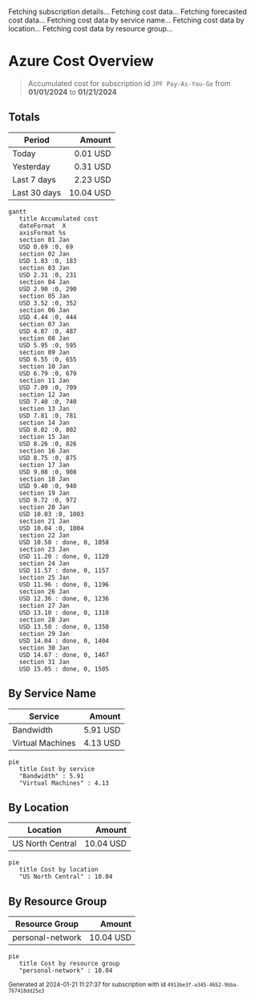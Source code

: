 Fetching subscription details...
Fetching cost data...
Fetching forecasted cost data...
Fetching cost data by service name...
Fetching cost data by location...
Fetching cost data by resource group...
# Azure Cost Overview

> Accumulated cost for subscription id `JPF Pay-As-You-Go` from **01/01/2024** to **01/21/2024**

## Totals

|Period|Amount|
|---|---:|
|Today|0.01 USD|
|Yesterday|0.31 USD|
|Last 7 days|2.23 USD|
|Last 30 days|10.04 USD|

```mermaid
gantt
   title Accumulated cost
   dateFormat  X
   axisFormat %s
   section 01 Jan
   USD 0.69 :0, 69
   section 02 Jan
   USD 1.83 :0, 183
   section 03 Jan
   USD 2.31 :0, 231
   section 04 Jan
   USD 2.90 :0, 290
   section 05 Jan
   USD 3.52 :0, 352
   section 06 Jan
   USD 4.44 :0, 444
   section 07 Jan
   USD 4.87 :0, 487
   section 08 Jan
   USD 5.95 :0, 595
   section 09 Jan
   USD 6.55 :0, 655
   section 10 Jan
   USD 6.79 :0, 679
   section 11 Jan
   USD 7.09 :0, 709
   section 12 Jan
   USD 7.40 :0, 740
   section 13 Jan
   USD 7.81 :0, 781
   section 14 Jan
   USD 8.02 :0, 802
   section 15 Jan
   USD 8.26 :0, 826
   section 16 Jan
   USD 8.75 :0, 875
   section 17 Jan
   USD 9.08 :0, 908
   section 18 Jan
   USD 9.40 :0, 940
   section 19 Jan
   USD 9.72 :0, 972
   section 20 Jan
   USD 10.03 :0, 1003
   section 21 Jan
   USD 10.04 :0, 1004
   section 22 Jan
   USD 10.58 : done, 0, 1058
   section 23 Jan
   USD 11.20 : done, 0, 1120
   section 24 Jan
   USD 11.57 : done, 0, 1157
   section 25 Jan
   USD 11.96 : done, 0, 1196
   section 26 Jan
   USD 12.36 : done, 0, 1236
   section 27 Jan
   USD 13.10 : done, 0, 1310
   section 28 Jan
   USD 13.50 : done, 0, 1350
   section 29 Jan
   USD 14.04 : done, 0, 1404
   section 30 Jan
   USD 14.67 : done, 0, 1467
   section 31 Jan
   USD 15.05 : done, 0, 1505
```

## By Service Name

|Service|Amount|
|---|---:|
|Bandwidth|5.91 USD|
|Virtual Machines|4.13 USD|

```mermaid
pie
   title Cost by service
   "Bandwidth" : 5.91
   "Virtual Machines" : 4.13
```

## By Location

|Location|Amount|
|---|---:|
|US North Central|10.04 USD|

```mermaid
pie
   title Cost by location
   "US North Central" : 10.04
```

## By Resource Group

|Resource Group|Amount|
|---|---:|
|personal-network|10.04 USD|

```mermaid
pie
   title Cost by resource group
   "personal-network" : 10.04
```

<sup>Generated at 2024-01-21 11:27:37 for subscription with id `4913be3f-a345-4652-9bba-767418dd25e3`</sup>
